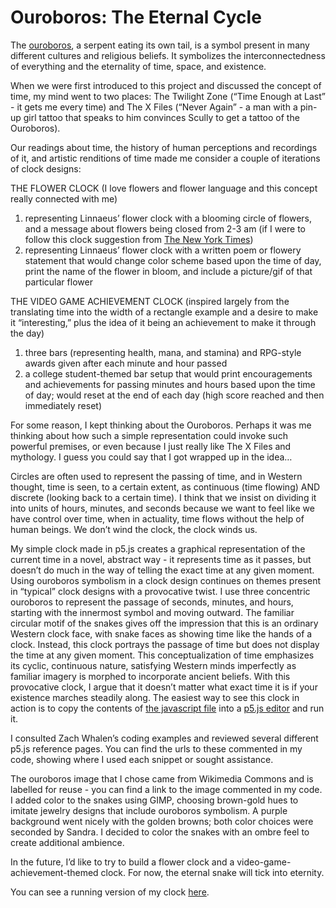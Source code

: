 # Ouroboros: The Eternal Cycle

The [ouroboros](https://www.britannica.com/topic/Ouroboros), a serpent eating its own tail, is a symbol present in many different cultures and religious beliefs.  It symbolizes the interconnectedness of everything and the eternality of time, space, and existence.  

When we were first introduced to this project and discussed the concept of time, my mind went to two places: The Twilight Zone (“Time Enough at Last” - it gets me every time) and The X Files (“Never Again” - a man with a pin-up girl tattoo that speaks to him convinces Scully to get a tattoo of the Ouroboros).

Our readings about time, the history of human perceptions and recordings of it, and artistic renditions of time made me consider a couple of iterations of clock designs:

THE FLOWER CLOCK
(I love flowers and flower language and this concept really connected with me)
1. representing Linnaeus’ flower clock with a blooming circle of flowers, and a message about flowers being closed from 2-3 am (if I were to follow this clock suggestion from [The New York Times](https://www.nytimes.com/2015/01/29/garden/planting-a-clock-that-tracks-hours-by-flowers.html))
2. representing Linnaeus’ flower clock with a written poem or flowery statement that would change color scheme based upon the time of day, print the name of the flower in bloom, and include a picture/gif of that particular flower

THE VIDEO GAME ACHIEVEMENT CLOCK (inspired largely from the translating time into the width of a rectangle example and a desire to make it “interesting,” plus the idea of it being an achievement to make it through the day)
1. three bars (representing health, mana, and stamina) and RPG-style awards given after each minute and hour passed
2. a college student-themed bar setup that would print encouragements and achievements for passing minutes and hours based upon the time of day; would reset at the end of each day (high score reached and then immediately reset)

For some reason, I kept thinking about the Ouroboros.  Perhaps it was me thinking about how such a simple representation could invoke such powerful premises, or even because I just really like The X Files and mythology.  I guess you could say that I got wrapped up in the idea…

Circles are often used to represent the passing of time, and in Western thought, time is seen, to a certain extent, as continuous (time flowing) AND discrete (looking back to a certain time).  I think that we insist on dividing it into units of hours, minutes, and seconds because we want to feel like we have control over time, when in actuality, time flows without the help of human beings.  We don’t wind the clock, the clock winds us.

My simple clock made in p5.js creates a graphical representation of the current time in a novel, abstract way - it represents time as it passes, but doesn’t do much in the way of telling the exact time at any given moment.  Using ouroboros symbolism in a clock design continues on themes present in “typical” clock designs with a provocative twist.  I use three concentric ouroboros to represent the passage of seconds, minutes, and hours, starting with the innermost symbol and moving outward.  The familiar circular motif of the snakes gives off the impression that this is an ordinary Western clock face, with snake faces as showing time like the hands of a clock.  Instead, this clock portrays the passage of time but does not display the time at any given moment.  This conceptualization of time emphasizes its cyclic, continuous nature, satisfying Western minds imperfectly as familiar imagery is morphed to incorporate ancient beliefs.  With this provocative clock, I argue that it doesn’t matter what exact time it is if your existence marches steadily along.  The easiest way to see this clock in action is to copy the contents of [the javascript file](concentric-clock.js)  into a [p5.js editor](http://editor.p5js.org) and run it.

I consulted Zach Whalen’s coding examples and reviewed several different p5.js reference pages.  You can find the urls to these commented in my code, showing where I used each snippet or sought assistance.

The ouroboros image that I chose came from Wikimedia Commons and is labelled for reuse - you can find a link to the image commented in my code.  I added color to the snakes using GIMP, choosing brown-gold hues to imitate jewelry designs that include ouroboros symbolism.  A purple background went nicely with the golden browns; both color choices were seconded by Sandra.  I decided to color the snakes with an ombre feel to create additional ambience.

In the future, I’d like to try to build a flower clock and a video-game-achievement-themed clock.  For now, the eternal snake will tick into eternity.

You can see a running version of my clock [here](https://editor.p5js.org/cmontemo/present/50XobpnGH).
